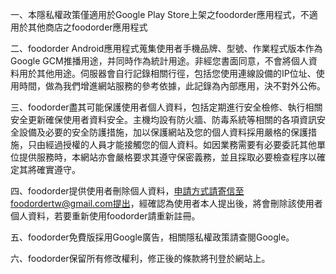 <meta property="og:image" content="https://static.wixstatic.com/media/56a444_9273e80a60684dc8b38e56025059f356%7Emv2_d_3200_1800_s_2.png"/>
<meta property="og:url" content="https://raw.githubusercontent.com/jeffnian88/foodorder/master/readme.md"/>
<meta property="og:type" content="website"/>
<meta property="og:description" content="facebook login description"/>
<meta property="og:title" content="facebook login"/>
<meta property="fb:app_id" content="540531259464987"/>


一、本隱私權政策僅適用於Google Play Store上架之foodorder應用程式，不適用於其他商店之foodorder應用程式

二、foodorder Android應用程式蒐集使用者手機品牌、型號、作業程式版本作為Google GCM推播用途，并同時作為統計用途。非經您書面同意，不會將個人資料用於其他用途。伺服器會自行記錄相關行徑，包括您使用連線設備的IP位址、使用時間，做為我們增進網站服務的參考依據，此記錄為內部應用，決不對外公佈。

三、foodorder盡其可能保護使用者個人資料，包括定期進行安全檢修、執行相關安全更新確保使用者資料安全。主機均設有防火牆、防毒系統等相關的各項資訊安全設備及必要的安全防護措施，加以保護網站及您的個人資料採用嚴格的保護措施，只由經過授權的人員才能接觸您的個人資料。如因業務需要有必要委託其他單位提供服務時，本網站亦會嚴格要求其遵守保密義務，並且採取必要檢查程序以確定其將確實遵守。

四、foodorder提供使用者刪除個人資料，申請方式請寄信至foodordertw@gmail.com提出，經確認為使用者本人提出後，將會刪除該使用者個人資料，若要重新使用foodorder請重新註冊。

五、foodorder免費版採用Google廣告，相關隱私權政策請查閱Google。

六、foodorder保留所有修改權利，修正後的條款將刊登於網站上。
